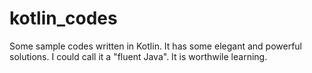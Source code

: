 # kotlin_codes

Some sample codes written in Kotlin. 
It has some elegant and powerful solutions. 
I could call it a "fluent Java". It is worthwile learning.
